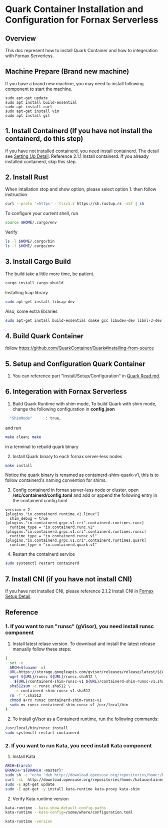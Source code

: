 # Quark Container Installation and Configuration for Fornax Serverless

## Overview
This doc represent how to install Quark Container and how to integeration with Fornax Serverless.


## Machine Prepare (Brand new machine)
If you have a brand new machine, you may need to install following component to start the machine. 

```script
sudo apt-get update
sudo apt install build-essential
sudo apt install curl
sudo apt-get install vim
sudo apt install git
```
## 1. Install Containerd (If you have not install the containerd, do this step)
If you have not installed containerd, you need install containerd. The detail see [Setting Up Detail](https://github.com/CentaurusInfra/fornax-serverless/blob/main/doc/fornax_setup.md). Reference 2.1.1 Install containerd. 
If you already installed containerd, skip this step.

## 2. Install Rust
When intallation stop and show option, please select option 1. then follow instruction
```sh
curl --proto '=https' --tlsv1.2 https://sh.rustup.rs -sSf | sh
```

To configure your current shell, run
```sh
source $HOME/.cargo/env
```

Verify
```sh
ls -l $HOME/.cargo/bin
ls -l $HOME/.cargo/env
```

## 3. Install Cargo Build
The build take a little more time, be patient.
```sh
cargo install cargo-xbuild
```

Installing lcap library
```sh
sudo apt-get install libcap-dev
```

Also, some extra libraries 
```sh
sudo apt-get install build-essential cmake gcc libudev-dev libnl-3-dev libnl-route-3-dev ninja-build pkg-config valgrind python3-dev cython3 python3-docutils pandoc libclang-dev
```


## 4. Build Quark Container
follow https://github.com/QuarkContainer/Quark#installing-from-source

## 5. Setup and Configuration Quark Container
1. You can reference part "Install/Setup/Configuration" in [Quark Read.md](https://github.com/QuarkContainer/Quark#readme).



## 6. Integeration with Fornax Serverless

1. Build Quark Runtime with shim mode, To build Quark with shim mode, change the following configuration in <b>config.json</b>

```sh
  "ShimMode"      : true,
```

and run 
```sh
make clean; make
```

in a terminal to rebuild quark binary


2. Install Quark binary to each fornax server-less nodes
```sh
make install
```

Notice the quark binary is renamed as containerd-shim-quark-v1, this is to follow containerd's naming convention for shims.

3. Config containerd in fornax server-less node or cluster.
open <b>/etc/containerd/config.toml</b> and add or append the following entry in the containerd config.toml

```
version = 2
[plugins."io.containerd.runtime.v1.linux"]
  shim_debug = true
[plugins."io.containerd.grpc.v1.cri".containerd.runtimes.runc]
  runtime_type = "io.containerd.runc.v2"
[plugins."io.containerd.grpc.v1.cri".containerd.runtimes.runsc]
  runtime_type = "io.containerd.runsc.v1"
[plugins."io.containerd.grpc.v1.cri".containerd.runtimes.quark]
  runtime_type = "io.containerd.quark.v1"
```

4. Restart the containerd service

```sh 
sudo systemctl restart containerd
```


## 7. Install CNI (if you have not install CNI)
If you have not installed CNI,  please reference 2.1.2 Install CNI in [Fornax  Setup Detail](https://github.com/CentaurusInfra/fornax-serverless/blob/main/doc/fornax_setup.md).


## Reference
### 1. If you want to run "runsc" (gVisor), you need install runsc component
1. Install latest relase version. To download and install the latest release manually follow these steps:
```sh
(
  set -e
  ARCH=$(uname -m)
  URL=https://storage.googleapis.com/gvisor/releases/release/latest/${ARCH}
  wget ${URL}/runsc ${URL}/runsc.sha512 \
    ${URL}/containerd-shim-runsc-v1 ${URL}/containerd-shim-runsc-v1.sha512
  sha512sum -c runsc.sha512 \
    -c containerd-shim-runsc-v1.sha512
  rm -f *.sha512
  chmod a+rx runsc containerd-shim-runsc-v1
  sudo mv runsc containerd-shim-runsc-v1 /usr/local/bin
)
```

2. To install gVisor as a Containerd runtime, run the following commands:
```sh
/usr/local/bin/runsc install
sudo systemctl restart containerd
```

### 2. If you want to run Kata, you need install Kata component

1. Install Kata
```sh
ARCH=$(arch)
BRANCH="${BRANCH:-master}"
sudo sh -c "echo 'deb http://download.opensuse.org/repositories/home:/katacontainers:/releases:/${ARCH}:/${BRANCH}/xUbuntu_$(lsb_release -rs)/ /' > /etc/apt/sources.list.d/kata-containers.list"
curl -sL  http://download.opensuse.org/repositories/home:/katacontainers:/releases:/${ARCH}:/${BRANCH}/xUbuntu_$(lsb_release -rs)/Release.key | sudo apt-key add -
sudo -E apt-get update
sudo -E apt-get -y install kata-runtime kata-proxy kata-shim
```

2. Verify Kata runtime version
```sh
kata-runtime --kata-show-default-config-paths   
kata-runtime --kata-config=/some/where/configuration.toml

kata-runtime -version
```
